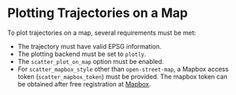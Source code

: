 # Plotting Trajectories on a Map

To plot trajectories on a map, several requirements must be met:

- The trajectory must have valid EPSG information.
- The plotting backend must be set to `plotly`.
- The `scatter_plot_on_map` option must be enabled.
- For `scatter_mapbox_style` other than `open-street-map`, a Mapbox access token (`scatter_mapbox_token`) must be provided. The mapbox token can be obtained after free registration at [Mapbox](https://www.mapbox.com/).